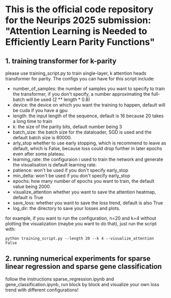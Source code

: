 # This is the official code repository for the Neurips 2025 submission: "Attention Learning is Needed to Efficiently Learn Parity Functions"
## 1. training transformer for k-parity
please use training_script.py to train single-layer, k attention heads transformer for parity. The configs you can have for this script include:

- number_of_samples: the number of samples you want to specify to train the transformer, if you don't specify, a number approximating the full-batch will be used (2 ** length * 0.8)
- device: the device on which you want the training to happen, default will be cuda if you have a gpu
- length: the input length of the sequence, default is 16 because 20 takes a long time to train
- k: the size of the parity bits, default number being 3
- batch_size: the batch size for the dataloader, SGD is used and the default batch size is 80000.
- arly_stop whether to use early stopping, which is recommend to leave as default, which is False, because loss could drop further in later epochs even after some plateau.
- learning_rate: the configuraion i used to train the network and generate the visualisation is default learning rate.
- patience: won't be used if you don't specify early_stop
- min_delta: won't be used if you don't specify early_stop
- epochs: how many number of epochs you want to train, the default value being 2000.
- visualize_attention whether you want to save the attention heatmap, default is True
- save_loss: whether you want to save the loss trend, default is also True
- log_dir: the directory to save your losses and plots.

for example, if you want to run the configuration, n=20 and k=4 without plotting the visualization (maybe you want to do that), just run the script with:

```python training_script.py --length 20 --k 4 --visualize_attention False```

## 2. running numerical experiments for sparse linear regression and sparse gene classification
follow the instructions sparse_regression.ipynb and gene_classification.ipynb, run block by block and visualize your own loss trend with different configurations!